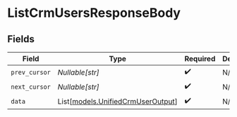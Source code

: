 # ListCrmUsersResponseBody


## Fields

| Field                                                                  | Type                                                                   | Required                                                               | Description                                                            |
| ---------------------------------------------------------------------- | ---------------------------------------------------------------------- | ---------------------------------------------------------------------- | ---------------------------------------------------------------------- |
| `prev_cursor`                                                          | *Nullable[str]*                                                        | :heavy_check_mark:                                                     | N/A                                                                    |
| `next_cursor`                                                          | *Nullable[str]*                                                        | :heavy_check_mark:                                                     | N/A                                                                    |
| `data`                                                                 | List[[models.UnifiedCrmUserOutput](../models/unifiedcrmuseroutput.md)] | :heavy_check_mark:                                                     | N/A                                                                    |